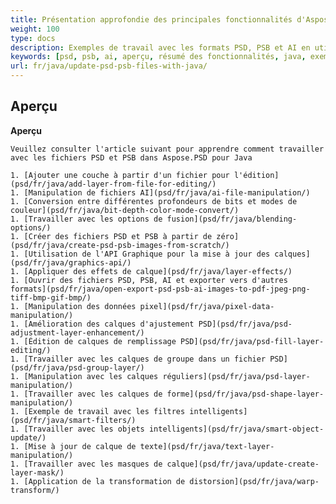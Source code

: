 ```yaml
---
title: Présentation approfondie des principales fonctionnalités d'Aspose.PSD pour Java
weight: 100
type: docs
description: Exemples de travail avec les formats PSD, PSB et AI en utilisant Java
keywords: [psd, psb, ai, aperçu, résumé des fonctionnalités, java, exemple de code]
url: fr/java/update-psd-psb-files-with-java/
---
```


## **Aperçu**

**Aperçu**

	Veuillez consulter l'article suivant pour apprendre comment travailler avec les fichiers PSD et PSB dans Aspose.PSD pour Java
	
	1. [Ajouter une couche à partir d'un fichier pour l'édition](psd/fr/java/add-layer-from-file-for-editing/)
	1. [Manipulation de fichiers AI](psd/fr/java/ai-file-manipulation/)
	1. [Conversion entre différentes profondeurs de bits et modes de couleur](psd/fr/java/bit-depth-color-mode-convert/)
	1. [Travailler avec les options de fusion](psd/fr/java/blending-options/)
	1. [Créer des fichiers PSD et PSB à partir de zéro](psd/fr/java/create-psd-psb-images-from-scratch/)
	1. [Utilisation de l'API Graphique pour la mise à jour des calques](psd/fr/java/graphics-api/)
	1. [Appliquer des effets de calque](psd/fr/java/layer-effects/)
	1. [Ouvrir des fichiers PSD, PSB, AI et exporter vers d'autres formats](psd/fr/java/open-export-psd-psb-ai-images-to-pdf-jpeg-png-tiff-bmp-gif-bmp/)
	1. [Manipulation des données pixel](psd/fr/java/pixel-data-manipulation/)
	1. [Amélioration des calques d'ajustement PSD](psd/fr/java/psd-adjustment-layer-enhancement/)
	1. [Édition de calques de remplissage PSD](psd/fr/java/psd-fill-layer-editing/)
	1. [Travailler avec les calques de groupe dans un fichier PSD](psd/fr/java/psd-group-layer/)
	1. [Manipulation avec les calques réguliers](psd/fr/java/psd-layer-manipulation/)
	1. [Travailler avec les calques de forme](psd/fr/java/psd-shape-layer-manipulation/)
	1. [Exemple de travail avec les filtres intelligents](psd/fr/java/smart-filters/)
	1. [Travailler avec les objets intelligents](psd/fr/java/smart-object-update/)
	1. [Mise à jour de calque de texte](psd/fr/java/text-layer-manipulation/)
	1. [Travailler avec les masques de calque](psd/fr/java/update-create-layer-mask/)
	1. [Application de la transformation de distorsion](psd/fr/java/warp-transform/)
